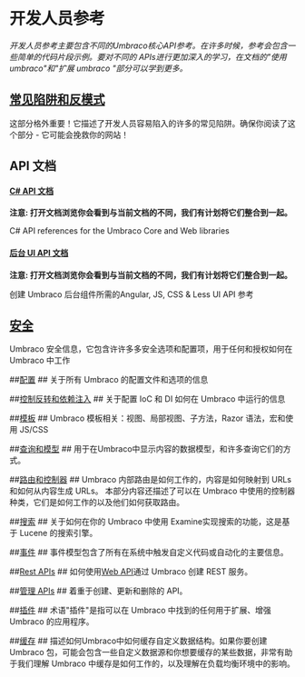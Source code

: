 # 开发人员参考 #

_开发人员参考主要包含不同的Umbraco核心API参考。在许多时候，参考会包含一些简单的代码片段示例。要对不同的 APIs进行更加深入的学习，在文档的"使用 umbraco"和"扩展 umbraco "部分可以学到更多。_

## [常见陷阱和反模式](Common-Pitfalls/index.md) ##
这部分格外重要！它描述了开发人员容易陷入的许多的常见陷阱。确保你阅读了这个部分 - 它可能会挽救你的网站！

## API 文档 ##

#### [C# API 文档](https://our.umbraco.org/apidocs/csharp/) ####

__注意: 打开文档浏览你会看到与当前文档的不同，我们有计划将它们整合到一起。__

C# API references for the Umbraco Core and Web libraries

#### [后台 UI API 文档](https://our.umbraco.org/apidocs/ui/) ####

__注意: 打开文档浏览你会看到与当前文档的不同，我们有计划将它们整合到一起。__

创建 Umbraco 后台组件所需的Angular, JS, CSS & Less UI API 参考

## [安全](Security/index.md) ##
Umbraco 安全信息，它包含许许多多安全选项和配置项，用于任何和授权如何在 Umbraco 中工作

##[配置](Config/index.md) ##
关于所有 Umbraco 的配置文件和选项的信息

##[控制反转和依赖注入](using-ioc.md) ##
关于配置 IoC 和 DI 如何在 Umbraco 中运行的信息

##[模板](Templating/index.md) ##
Umbraco 模板相关：视图、局部视图、子方法，Razor 语法，宏和使用 JS/CSS

##[查询和模型](Querying/index.md) ##
用于在Umbraco中显示内容的数据模型，和许多查询它们的方式。

##[路由和控制器](Routing/index.md) ##
Umbraco 内部路由是如何工作的，内容是如何映射到 URLs 和如何从内容生成 URLs。
本部分内容还描述了可以在 Umbraco 中使用的控制器种类，它们是如何工作的以及他们如何获取路由。

##[搜索](Searching/index.md) ##
关于如何在你的 Umbraco 中使用 Examine实现搜索的功能，这是基于 Lucene 的搜索引擎。

##[事件](Events/index.md) ##
事件模型包含了所有在系统中触发自定义代码或自动化的主要信息。

##[Rest APIs](Routing/WebApi/index.md) ##
如何使用[Web API](http://www.asp.net/web-api)通过 Umbraco 创建 REST 服务。

##[管理 APIs](Management-v6/index.md) ##
着重于创建、更新和删除的 API。

##[插件](Plugins/index.md) ##
术语"插件"是指可以在 Umbraco 中找到的任何用于扩展、增强 Umbraco 的应用程序。

##[缓存](Cache/index.md) ##
描述如何Umbraco中如何缓存自定义数据结构。如果你要创建 Umbraco 包，可能会包含一些自定义数据源和你想要缓存的某些数据，非常有助于我们理解 Umbraco 中缓存是如何工作的，以及理解在负载均衡环境中的影响。